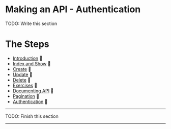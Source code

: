 # Making an API - Authentication

TODO: Write this section



# The Steps

- [Introduction](ReadMe-API-0-introduction.md)  🔗
- [Index and Show](ReadMe-API-1-index-show.md)  🔗
- [Create](ReadMe-API-2-create.md)  🔗
- [Update](ReadMe-API-3-update.md)  🔗
- [Delete](Readme-API-4-delete.md)  🔗
- [Exercises](Readme-API-5-exercises.md)  🔗
- [Documenting API](ReadMe-API-6-documenting.md)  🔗
- [Pagination](ReadMe-API-7-pagination.md)  🔗
- [Authentication](ReadMe-API-8-authentication.md)  🔗

---
TODO: Finish this section

---
